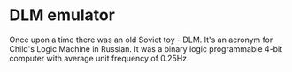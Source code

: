 # DLM emulator
Once upon a time there was an old Soviet toy - DLM. It's an acronym for Child's Logic Machine in Russian. It was a binary logic programmable 4-bit computer with average unit frequency of 0.25Hz.
